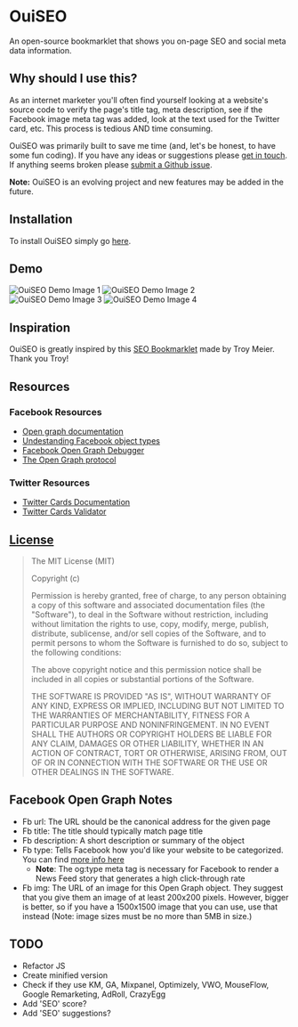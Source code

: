 # OuiSEO

An open-source bookmarklet that shows you on-page SEO and social meta data information.

## Why should I use this?

As an internet marketer you'll often find yourself looking at a website's source code to verify the page's title tag, meta description, see if the Facebook image meta tag was added, look at the text used for the Twitter card, etc. This process is tedious AND time consuming.

OuiSEO was primarily built to save me time (and, let's be honest, to have some fun coding). If you have any ideas or suggestions please [get in touch](https://twitter.com/CarlSednaoui). If anything seems broken please [submit a Github issue](https://github.com/carlsednaoui/ouiseo/issues/new).

__Note:__ OuiSEO is an evolving project and new features may be added in the future.

## Installation

To install OuiSEO simply go [here](http://carlsednaoui.github.io/ouiseo/install.html).

## Demo
![OuiSEO Demo Image 1](http://f.cl.ly/items/202d2s2W2x2y1x2e0K1g/ouiseo_demo_1.png)
![OuiSEO Demo Image 2](http://f.cl.ly/items/0o04060g0x301m3E3w16/ouiseo_demo_2.png)
![OuiSEO Demo Image 3](http://f.cl.ly/items/2F1Q293i2w0R1R2v2m2G/ouiseo_demo_3.png)
![OuiSEO Demo Image 4](http://f.cl.ly/items/0X421F1o1I0k0m0u2x0A/ouiseo_demo_4.png)


## Inspiration

OuiSEO is greatly inspired by this [SEO Bookmarklet](http://twkm.ca/seo-bookmarklet/) made by Troy Meier. Thank you Troy!

## Resources

### Facebook Resources
- [Open graph documentation](https://developers.facebook.com/docs/opengraph/)
- [Undestanding Facebook object types](https://developers.facebook.com/docs/opengraph/creating-object-types/)
- [Facebook Open Graph Debugger](https://developers.facebook.com/tools/debug)
- [The Open Graph protocol](http://ogp.me/)

### Twitter Resources
- [Twitter Cards Documentation](https://dev.twitter.com/docs/cards)
- [Twitter Cards Validator](https://dev.twitter.com/docs/cards/validation/validator)

## [License](http://opensource.org/licenses/MIT)

>The MIT License (MIT)
>
>Copyright (c) <year> <copyright holders>
>
>Permission is hereby granted, free of charge, to any person obtaining a copy
>of this software and associated documentation files (the "Software"), to deal
>in the Software without restriction, including without limitation the rights
>to use, copy, modify, merge, publish, distribute, sublicense, and/or sell
>copies of the Software, and to permit persons to whom the Software is
>furnished to do so, subject to the following conditions:
>
>The above copyright notice and this permission notice shall be included in
>all copies or substantial portions of the Software.
>
>THE SOFTWARE IS PROVIDED "AS IS", WITHOUT WARRANTY OF ANY KIND, EXPRESS OR
>IMPLIED, INCLUDING BUT NOT LIMITED TO THE WARRANTIES OF MERCHANTABILITY,
>FITNESS FOR A PARTICULAR PURPOSE AND NONINFRINGEMENT. IN NO EVENT SHALL THE
>AUTHORS OR COPYRIGHT HOLDERS BE LIABLE FOR ANY CLAIM, DAMAGES OR OTHER
>LIABILITY, WHETHER IN AN ACTION OF CONTRACT, TORT OR OTHERWISE, ARISING FROM,
>OUT OF OR IN CONNECTION WITH THE SOFTWARE OR THE USE OR OTHER DEALINGS IN
>THE SOFTWARE.

## Facebook Open Graph Notes
- Fb url: The URL should be the canonical address for the given page
- Fb title: The title should typically match page title
- Fb description: A short description or summary of the object
- Fb type: Tells Facebook how you'd like your website to be categorized. You can find [more info here](https://developers.facebook.com/docs/reference/opengraph/object-type/)
    - __Note__: The og:type meta tag is necessary for Facebook to render a News Feed story that generates a high click-through rate
- Fb img: The URL of an image for this Open Graph object. They suggest that you give them an image of at least 200x200 pixels. However, bigger is better, so if you have a 1500x1500 image that you can use, use that instead (Note: image sizes must be no more than 5MB in size.)

## TODO
- Refactor JS
- Create minified version
- Check if they use KM, GA, Mixpanel, Optimizely, VWO, MouseFlow, Google Remarketing, AdRoll, CrazyEgg
- Add 'SEO' score?
- Add 'SEO' suggestions?
